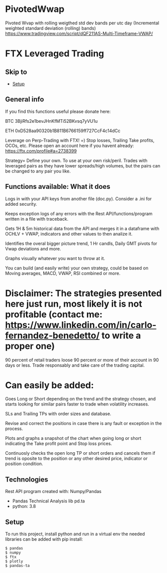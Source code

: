 # PivotedWwap
Pivoted Wvap with rolling weigthed std dev bands per utc day
(Incremental weighted standard deviation (rolling) bands)
https://www.tradingview.com/script/dQF211AS-Multi-Timeframe-VWAP/

# FTX Leveraged Trading

## Skip to
* [Setup](#setup)

## General info

If you find this functions useful please donate here: 

BTC 3BjiRfs2e1bevJHnKfMTi52BKvsq7yVU1u

ETH 0xD528aa90320b1B811B6766159ff727CcF4c14dCc

Leverage on Perp-Trading with FTX! =) Stop losses, Trailing Take profits, OCOs, etc. Please open an account here if you havent already: https://ftx.com/profile#a=2738399

Strategy= Define your own. To use at your own risk/peril. Trades with leveraged pairs as they have lower spreads/high volumes, but the pairs can be changed to any pair you like.

## Functions available: What it does

Logs in with your API keys from another file (doc.py). Consider a .ini for added security.

Keeps exception logs of any errors with the Rest API/functions/program written in a file with traceback.

Gets 1H & 5m historical data from the API and merges it in a dataframe with OCHLV + VWAP, indicators and other values to then analize it.

Identifies the overal bigger picture trend, 1 Hr candls, Daily GMT pivots for Vwap deviations and more.

Graphs visually whatever you want to throw at it.

You can build (and easily write) your own strategy, could be based on Moving averages, MACD, VWAP, RSI combined or more.

# Disclaimer: The strategies presented here just run, most likely it is not profitable (contact me: https://www.linkedin.com/in/carlo-fernandez-benedetto/ to write a proper one)

90 percent of retail traders loose 90 percent or more of their account in 90 days or less. Trade responsably and take care of the trading capital.

# Can easily be added:

Goes Long or Short depending on the trend and the strategy chosen, and starts looking for similar pairs faster to trade when volatility increases.

SLs and Trailing TPs with order sizes and database.

Revise and correct the positions in case there is any fault or exception in the process.

Plots and graphs a snapshot of the chart when going long or short indicating the Take profit point and Stop loss prices.

Continuosly checks the open long TP or short orders and cancels them if trend is oposite to the position or any other desired price, indicator or position condition.


## Technologies
Rest API program created with: Numpy/Pandas
* Pandas Technical Analysis lib pd.ta
* python: 3.8
	
## Setup
To run this project, install python and run in a virtual env the needed libraries can be added with pip install:

```
$ pandas
$ numpy
$ ftx
$ plotly
$ pandas-ta

```
